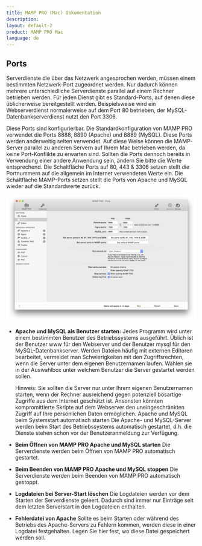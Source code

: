```yaml
---
title: MAMP PRO (Mac) Dokumentation
description: 
layout: default-2
product: MAMP PRO Mac
language: de
---
```


## Ports

Serverdienste die über das Netzwerk angesprochen werden, müssen einem bestimmten Netzwerk-Port zugeordnet werden. Nur dadurch können mehrere unterschiedliche Serverdienste parallel auf einem Rechner betrieben werden. Für jeden Dienst gibt es Standard-Ports, auf denen diese üblicherweise bereitgestellt werden. Beispielsweise wird ein Webserverdienst normalerweise auf dem Port 80 betrieben, der MySQL-Datenbankserverdienst nutzt den Port 3306.

Diese Ports sind konfigurierbar. Die Standardkonfiguration von MAMP PRO verwendet die Ports 8888, 8890 (Apache) und 8889 (MySQL). Diese Ports werden anderweitig selten verwendet. Auf diese Weise können die MAMP-Server parallel zu anderen Servern auf Ihrem Mac betrieben werden, da keine Port-Konflikte zu erwarten sind. Sollten die Ports dennoch bereits in Verwendung einer andere Anwendung sein, ändern Sie bitte die Werte entsprechend.
Die Schaltfläche Ports auf 80, 443 & 3306 setzen stellt die Portnummern auf die allgemein im Internet verwendeten Werte ein. Die Schaltfläche MAMP-Ports setzen stellt die Ports von Apache und MySQL wieder auf die Standardwerte zurück.

![MAMP](Ports.png)


*  **Apache und MySQL als Benutzer starten:** 
      Jedes Programm wird unter einem bestimmten Benutzer des Betriebssystems ausgeführt. Üblich ist der Benutzer www für den       Webserver und der Benutzer mysql für den MySQL-Datenbankserver. Werden Dateien häufig mit externen Editoren bearbeitet,       vermeidet man Schwierigkeiten mit den Zugriffsrechten, wenn die Server unter dem eigenen Benutzernamen laufen. Wählen        sie in der Auswahlbox unter welchem Benutzer die Server gestartet werden sollen.

      <div class="alert" role="alert">
      Hinweis: Sie sollten die Server nur unter Ihrem eigenen Benutzernamen starten, wenn der Rechner ausreichend gegen            potenziell bösartige Zugriffe aus dem Internet geschützt ist. Ansonsten könnten kompromittierte Skripte auf dem              Webserver den uneingeschränkten Zugriff auf Ihre persönlichen Daten ermöglichen.
      Apache und MySQL beim Systemstart automatisch starten
      Die Apache- und MySQL-Server werden beim Start des Betriebssystems automatisch gestartet, d.h. die Dienste stehen schon       vor der Benutzeranmeldung zur Verfügung.
      </div>

*  **Beim Öffnen von MAMP PRO Apache und MySQL starten**
      Die Serverdienste werden beim Öffnen von MAMP PRO automatisch gestartet.

*  **Beim Beenden von MAMP PRO Apache und MySQL stoppen**
      Die Serverdienste werden beim Beenden von MAMP PRO automatisch gestoppt.

*  **Logdateien bei Server-Start löschen**
      Die Logdateien werden vor dem Starten der Serverdienste geleert. Dadurch sind immer nur Einträge seit dem letzten            Serverstart in den Logdateien enthalten.

*  **Fehlerdatei von Apache**
      Sollte es beim Starten oder während des Betriebs des Apache-Servers zu Fehlern kommen, werden diese in einer Logdatei        festgehalten. Legen Sie hier fest, wo diese Datei gespeichert werden soll.
